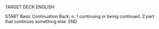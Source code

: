 TARGET DECK
ENGLISH

START
Basic
Continuation
Back: n. 1 continuing or being continued. 2 part that continues something else.
END
